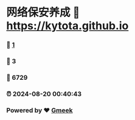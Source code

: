 # 网络保安养成 :link: https://kytota.github.io 
### :page_facing_up: [1](https://kytota.github.io/tag.html) 
### :speech_balloon: 3 
### :hibiscus: 6729 
### :alarm_clock: 2024-08-20 00:40:43 
### Powered by :heart: [Gmeek](https://github.com/Meekdai/Gmeek)
